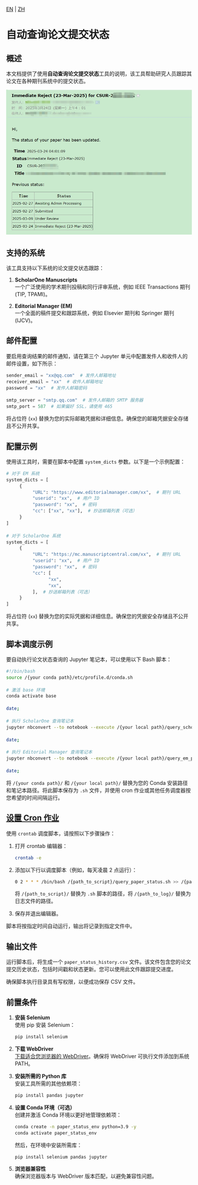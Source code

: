 [EN](README.md) | [ZH](README-zh.md)

# 自动查询论文提交状态

## 概述

本文档提供了使用**自动查询论文提交状态**工具的说明，该工具帮助研究人员跟踪其论文在各种期刊系统中的提交状态。

![](email.png)

## 支持的系统

该工具支持以下系统的论文提交状态跟踪：

1. **ScholarOne Manuscripts**  
   一个广泛使用的学术期刊投稿和同行评审系统，例如 IEEE Transactions 期刊 (TIP, TPAMI)。

2. **Editorial Manager (EM)**  
   一个全面的稿件提交和跟踪系统，例如 Elsevier 期刊和 Springer 期刊 (IJCV)。

## 邮件配置

要启用查询结果的邮件通知，请在第三个 Jupyter 单元中配置发件人和收件人的邮件设置，如下所示：

```python
sender_email = "xx@qq.com"  # 发件人邮箱地址
receiver_email = "xx"  # 收件人邮箱地址
password = "xx"  # 发件人邮箱密码

smtp_server = "smtp.qq.com"  # 发件人邮箱的 SMTP 服务器
smtp_port = 587  # 如果偏好 SSL，请使用 465
```

将占位符 (`xx`) 替换为您的实际邮箱凭据和详细信息。确保您的邮箱凭据安全存储且不公开共享。

## 配置示例

使用该工具时，需要在脚本中配置 `system_dicts` 参数。以下是一个示例配置：

```python
# 对于 EM 系统
system_dicts = [
     {
          "URL": "https://www.editorialmanager.com/xx",  # 期刊 URL
          "userid": "xx",  # 用户 ID
          "password": "xx",  # 密码
          "cc": ["xx", "xx"],  # 抄送邮箱列表（可选）
     }
]

# 对于 ScholarOne 系统
system_dicts = [
     {
          "URL": "https://mc.manuscriptcentral.com/xx",  # 期刊 URL
          "userid": "xx",  # 用户 ID
          "password": "xx",  # 密码
          "cc": [
                "xx",
                "xx",
          ],  # 抄送邮箱列表（可选）
     }
]
```

将占位符 (`xx`) 替换为您的实际凭据和详细信息。确保您的凭据安全存储且不公开共享。

## 脚本调度示例

要自动执行论文状态查询的 Jupyter 笔记本，可以使用以下 Bash 脚本：

```bash
#!/bin/bash
source /{your conda path}/etc/profile.d/conda.sh

# 激活 base 环境
conda activate base

date;

# 执行 ScholarOne 查询笔记本
jupyter nbconvert --to notebook --execute /{your local path}/query_scholarone_paper_status.ipynb

date;

# 执行 Editorial Manager 查询笔记本
jupyter nbconvert --to notebook --execute /{your local path}/query_em_paper_status.ipynb

date;
```

将 `/{your conda path}/` 和 `/{your local path}/` 替换为您的 Conda 安装路径和笔记本路径。将此脚本保存为 `.sh` 文件，并使用 cron 作业或其他任务调度器按您希望的时间间隔运行。

## [设置 Cron 作业](https://www.runoob.com/w3cnote/linux-crontab-tasks.html)

使用 `crontab` 调度脚本，请按照以下步骤操作：

1. 打开 crontab 编辑器：

   ```bash
   crontab -e
   ```

2. 添加以下行以调度脚本（例如，每天凌晨 2 点运行）：

   ```bash
   0 2 * * * /bin/bash /{path_to_script}/query_paper_status.sh >> /{path_to_log}/query_status.log 2>&1
   ```

   将 `/{path_to_script}/` 替换为 `.sh` 脚本的路径，将 `/{path_to_log}/` 替换为日志文件的路径。

3. 保存并退出编辑器。

脚本将按指定时间自动运行，输出将记录到指定文件中。

## 输出文件

运行脚本后，将生成一个 `paper_status_history.csv` 文件。该文件包含您的论文提交历史状态，包括时间戳和状态更新。您可以使用此文件跟踪提交进度。

确保脚本执行目录具有写权限，以便成功保存 CSV 文件。

## 前置条件

1. **安装 Selenium**  
   使用 pip 安装 Selenium：

   ```bash
   pip install selenium
   ```

2. **下载 WebDriver**  
   [下载适合您浏览器的 WebDriver](https://www.selenium.dev/documentation/webdriver/getting_started/install_drivers/)。确保将 WebDriver 可执行文件添加到系统 PATH。

3. **安装所需的 Python 库**  
   安装工具所需的其他依赖项：

   ```bash
   pip install pandas jupyter
   ```

4. **设置 Conda 环境（可选）**  
   创建并激活 Conda 环境以更好地管理依赖项：

   ```bash
   conda create -n paper_status_env python=3.9 -y
   conda activate paper_status_env
   ```

   然后，在环境中安装所需库：

   ```bash
   pip install selenium pandas jupyter
   ```

5. **浏览器兼容性**  
   确保浏览器版本与 WebDriver 版本匹配，以避免兼容性问题。
